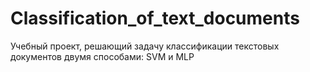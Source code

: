 # Classification_of_text_documents
Учебный проект, решающий задачу классификации текстовых документов двумя способами: SVM и MLP
